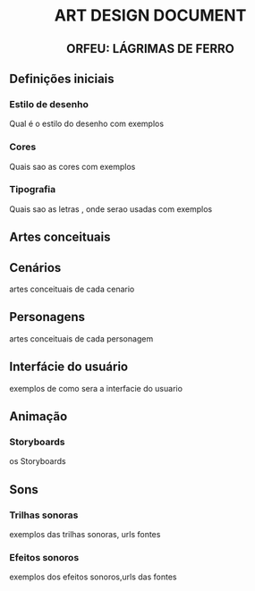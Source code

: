 <h1 align="center">ART DESIGN DOCUMENT</h1>
<h2 align="center">ORFEU: LÁGRIMAS DE FERRO</h2>

## Definições iniciais
### Estilo de desenho

<p>Qual é o estilo do desenho com exemplos</p>

### Cores

<p>Quais sao as cores com exemplos</p>

### Tipografia

<p>Quais sao as letras , onde serao usadas com exemplos</p>

## Artes conceituais
## Cenários

<p>artes conceituais de cada cenario</p>

## Personagens

<p>artes conceituais de cada personagem </p>

## Interfácie do usuário

<p>exemplos de como sera a interfacie do usuario</p>

## Animação

### Storyboards

<p>os Storyboards</p>

## Sons

### Trilhas sonoras

<p>exemplos das trilhas sonoras, urls fontes</p>

### Efeitos sonoros

<p>exemplos dos efeitos sonoros,urls das fontes</p>


